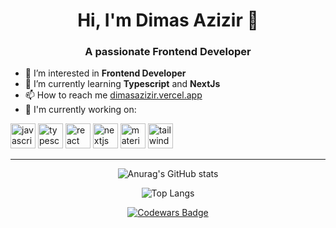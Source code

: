 <h1 align="center">Hi, I'm Dimas Azizir 👋</h1>
<h3 align="center">A passionate Frontend Developer</h3>

- 👀 I’m interested in **Frontend Developer**
- 🌱 I’m currently learning **Typescript** and **NextJs**
- 📫 How to reach me [dimasazizir.vercel.app](https://dimasazizir.vercel.app/)
- 🔭 I'm currently working on:

<p align="left">
  <img src="https://cdn.jsdelivr.net/gh/devicons/devicon/icons/javascript/javascript-original.svg" alt="javascript" width="40" height="40"/>
  <img src="https://cdn.jsdelivr.net/gh/devicons/devicon/icons/typescript/typescript-original.svg" alt="typescript" width="40" height="40"/>
  <img src="https://cdn.jsdelivr.net/gh/devicons/devicon/icons/react/react-original.svg" alt="react" width="40" height="40"/>
  <img src="https://cdn.jsdelivr.net/gh/devicons/devicon/icons/nextjs/nextjs-original.svg" alt="nextjs" width="40" height="40"/>
  <img src="https://cdn.jsdelivr.net/gh/devicons/devicon/icons/materialui/materialui-original.svg" alt="materialui" width="40" height="40"/>
  <img src="https://cdn.jsdelivr.net/gh/devicons/devicon/icons/tailwindcss/tailwindcss-plain.svg" alt="tailwind" width="40" height="40"/>
</p>

---

<p align="center">
  <img src="https://github-readme-stats.vercel.app/api?username=dmzazz&show_icons=true&theme=dark" alt="Anurag's GitHub stats"/>
</p>

<p align="center">
  <img src="https://github-readme-stats.vercel.app/api/top-langs/?username=dmzazz&layout=compact&theme=dark" alt="Top Langs"/>
</p>

<p align="center">
  <a href="https://www.codewars.com/users/dmzazz">
    <img src="https://www.codewars.com/users/dmzazz/badges/large" alt="Codewars Badge"/>
  </a>
</p>
<!---
dmzazz/dmzazz is a ✨ special ✨ repository because its `README.md` (this file) appears on your GitHub profile.
You can click the Preview link to take a look at your changes.
--->
